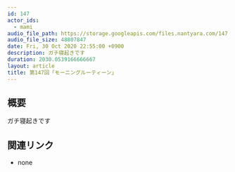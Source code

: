 ```yaml
---
id: 147
actor_ids:
  - mami
audio_file_path: https://storage.googleapis.com/files.nantyara.com/147.mp3
audio_file_size: 48807847
date: Fri, 30 Oct 2020 22:55:00 +0900
description: ガチ寝起きです
duration: 2030.0539166666667
layout: article
title: 第147回「モーニングルーティーン」
---
```

## 概要

ガチ寝起きです

## 関連リンク

* none

